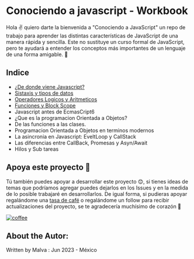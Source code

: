 # Conociendo a javascript - Workbook
Hola ✌️ quiero darte la bienvenida a "Conociendo a JavaScript" un repo de trabajo para aprender las distintas características de JavaScript de una manera rápida y sencilla. Este no sustituye un curso formal de JavaScript, pero te ayudará a entender los conceptos más importantes de un lenguaje de una forma amigable. 🙌

## Indice 
* [¿De donde viene Javascript?](./01-origenes#de-donde-viene-javascript)
* [Sistaxis y tipos de datos](./02-sintaxis#sintaxis-basica-del-lenguaje)
* [Operadores Logicos y Aritmeticos](./03-operadores/readme.md#operadores-aritmeticos-y-logicos)
* [Funciones y Block Scope](./04-funciones/readme.md#funciones-y-blockscope)
* Javascript antes de EcmasCript6
* ¿Que es la programacion Orientada a Objetos?
* De las funciones a las clases.
* Programacion Orientada a Objetos en terminos modernos
* La asincronia en Javascript: EveltLoop y CallStack
* Las diferencias entre CallBack, Promesas y Asyn/Await
* Hilos y Sub tareas

## Apoya este proyecto 🙌

Tú también puedes apoyar a desarrollar este proyecto 😊, si tienes ideas de temas que podríamos agregar puedes dejarlos en los Issues y en la medida de lo posible trabajaré en desarrollarlos. De igual forma, si pudieras apoyar regalándome una [tasa de café][coffee-link] o regalándome un follow para recibir actualizaciones del proyecto, se te agradecería muchísimo de corazón 🫶

[![coffee]][coffee-link]

## About the Autor:
Written by Malva : Jun 2023 - México 

[coffee]: https://img.shields.io/badge/Buy_Me_A_Coffee-FFDD00?style=flat-square&logo=buy-me-a-coffee&logoColor=black
[coffee-link]: https://bmc.link/malvabombom
